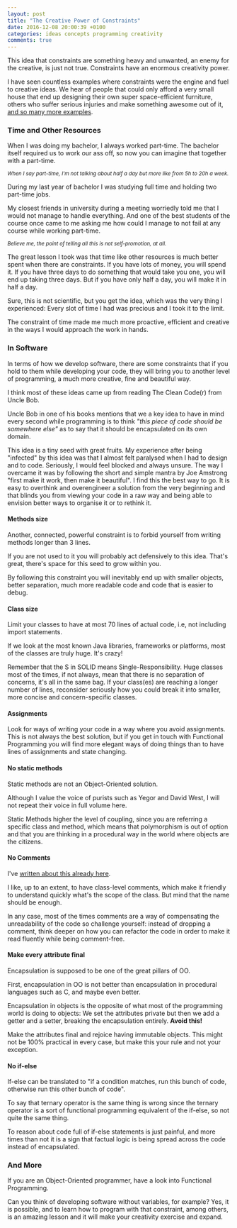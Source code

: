 ```yaml
---
layout: post
title: "The Creative Power of Constraints"
date: 2016-12-08 20:00:39 +0100
categories: ideas concepts programming creativity
comments: true
---
```


This idea that constraints are something heavy and unwanted, an enemy for the creative, is just not true. Constraints have an enormous creativity power.

I have seen countless examples where constraints were the engine and fuel to creative ideas. 
We hear of people that could only afford a very small house that end up designing their own super space-efficient furniture, others who suffer serious injuries and make something awesome out of it, [and so many more examples](https://blog.bufferapp.com/7-examples-of-how-creative-constraints-can-lead-to-amazing-work).


### Time and Other Resources

When I was doing my bachelor, I always worked part-time. The bachelor itself required us to work our ass off, so now you can imagine that together with a part-time.

<small><em>When I say part-time, I'm not talking about half a day but more like from 5h to 20h a week.</em></small>

During my last year of bachelor I was studying full time and holding two part-time jobs. 

My closest friends in university during a meeting worriedly told me that I would not manage to handle everything. And one of the best students of the course once came to me asking me how could I manage to not fail at any course while working part-time.

<small><em>Believe me, the point of telling all this is not self-promotion, at all.</em></small>

The great lesson I took was that time like other resources is much better spent when there are constraints. 
If you have lots of money, you will spend it. 
If you have three days to do something that would take you one, you will end up taking three days. But if you have only half a day, you will make it in half a day. 

Sure, this is not scientific, but you get the idea, which was the very thing I experienced: Every slot of time I had was precious and I took it to the limit. 

The constraint of time made me much more proactive, efficient and creative in the ways I would approach the work in hands.


### In Software

In terms of how we develop software, there are some constraints that if you hold to them while developing your code, they will bring you to another level of programming, a much more creative, fine and beautiful way. 

I think most of these ideas came up from reading The Clean Code(r) from Uncle Bob.


Uncle Bob in one of his books mentions that we a key idea to have in mind every second while programming is to think _"this piece of code should be somewhere else"_ as to say that it should be encapsulated on its own domain.


This idea is a tiny seed with great fruits. My experience after being "infected" by this idea was that I almost felt paralysed when I had to design and to code. Seriously, I would feel blocked and always unsure. The way I overcame it was by following the short and simple mantra by Joe Amstrong "first make it work, then make it beautiful". I find this the best way to go. It is easy to overthink and overengineer a solution from the very beginning and that blinds you from viewing your code in a raw way and being able to envision better ways to organise it or to rethink it.

#### Methods size
Another, connected, powerful constraint is to forbid yourself from writing methods longer than 3 lines. 

If you are not used to it you will probably act defensively to this idea. That's great, there's space for this seed to grow within you. 

By following this constraint you will inevitably end up with smaller objects, better separation, much more readable code and code that is easier to debug.

#### Class size

Limit your classes to have at most 70 lines of actual code, i.e, not including import statements. 

If we look at the most known Java libraries, frameworks or platforms, most of the classes are truly huge. It's crazy! 

Remember that the S in SOLID means Single-Responsibility. 
Huge classes most of the times, if not always, mean that there is no separation of concerns, it's all in the same bag. If your class(es) are reaching a longer number of lines, reconsider seriously how you could break it into smaller, more concise and concern-specific classes.


#### Assignments
Look for ways of writing your code in a way where you avoid assignments. This is not always the best solution, but if you get in touch with Functional Programming you will find more elegant ways of doing things than to have lines of assignments and state changing.


#### No static methods
Static methods are not an Object-Oriented solution. 

Although I value the voice of purists such as Yegor and David West, I will not repeat their voice in full volume here. 

Static Methods higher the level of coupling, since you are referring a specific class and method, which means that polymorphism is out of option and that you are thinking in a procedural way in the world where objects are the citizens.


#### No Comments
I've [written about this already here](http://nunoalexandre.com/2016/04/29/comments). 

I like, up to an extent, to have class-level comments, which make it friendly to understand quickly what's the scope of the class. But mind that the name should be enough. 

In any case, most of the times comments are a way of compensating the unreadability of the code so challenge yourself: instead of dropping a comment, think deeper on how you can refactor the code in order to make it read fluently while being comment-free.


#### Make every attribute final
Encapsulation is supposed to be one of the great pillars of OO. 

First, encapsulation in OO is not better than encapsulation in procedural languages such as C, and maybe even better. 

Encapsulation in objects is the opposite of what most of the programming world is doing to objects: We set the attributes private but then we add a getter and a setter, breaking the encapsulation entirely. **Avoid this!** 

Make the attributes final and rejoice having immutable objects. 
This might not be 100% practical in every case, but make this your rule and not your exception.

#### No if-else
If-else can be translated to "if a condition matches, run this bunch of code, otherwise run this other bunch of code". 

To say that ternary operator is the same thing is wrong since the ternary operator is a sort of functional programming equivalent of the if-else, so not quite the same thing.

To reason about code full of if-else statements is just painful, and more times than not it is a sign that factual logic is being spread across the code instead of encapsulated. 

### And More
If you are an Object-Oriented programmer, have a look into Functional Programming.

Can you think of developing software without variables, for example? Yes, it is possible, and to learn how to program with that constraint, among others, is an amazing lesson and it will make your creativity exercise and expand.

